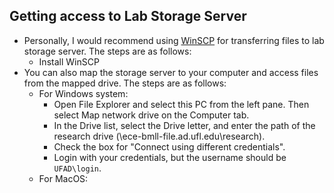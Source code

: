 ## Getting access to Lab Storage Server
* Personally, I would recommend using [WinSCP](https://winscp.net/eng/index.php) for transferring files to lab storage server. The steps are as follows:
  * Install WinSCP
* You can also map the storage server to your computer and access files from the mapped drive. The steps are as follows:
  * For Windows system:
    * Open File Explorer and select this PC from the left pane. Then select Map network drive on the Computer tab.
    * In the Drive list, select the Drive letter, and enter the path of the research drive (\\ece-bmll-file.ad.ufl.edu\research).
    * Check the box for "Connect using different credentials".
    * Login with your credentials, but the username should be `UFAD\login`.
  * For MacOS:
